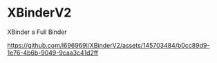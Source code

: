 # XBinderV2
XBinder a Full Binder


https://github.com/l696969l/XBinderV2/assets/145703484/b0cc89d9-1e76-4b6b-9049-9caa3c41d2ff

